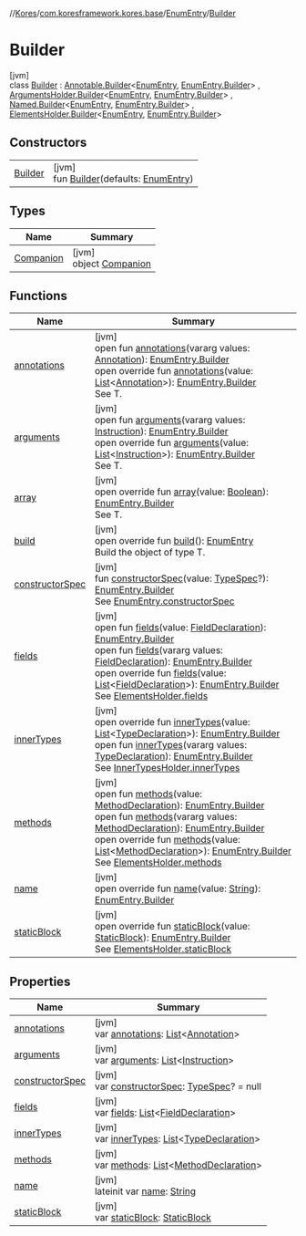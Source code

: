 //[Kores](../../../../index.md)/[com.koresframework.kores.base](../../index.md)/[EnumEntry](../index.md)/[Builder](index.md)

# Builder

[jvm]\
class [Builder](index.md) : [Annotable.Builder](../../-annotable/-builder/index.md)<[EnumEntry](../index.md), [EnumEntry.Builder](index.md)> , [ArgumentsHolder.Builder](../../-arguments-holder/-builder/index.md)<[EnumEntry](../index.md), [EnumEntry.Builder](index.md)> , [Named.Builder](../../-named/-builder/index.md)<[EnumEntry](../index.md), [EnumEntry.Builder](index.md)> , [ElementsHolder.Builder](../../-elements-holder/-builder/index.md)<[EnumEntry](../index.md), [EnumEntry.Builder](index.md)>

## Constructors

| | |
|---|---|
| [Builder](-builder.md) | [jvm]<br>fun [Builder](-builder.md)(defaults: [EnumEntry](../index.md)) |

## Types

| Name | Summary |
|---|---|
| [Companion](-companion/index.md) | [jvm]<br>object [Companion](-companion/index.md) |

## Functions

| Name | Summary |
|---|---|
| [annotations](../../-annotable/-builder/annotations.md) | [jvm]<br>open fun [annotations](../../-annotable/-builder/annotations.md)(vararg values: [Annotation](../../-annotation/index.md)): [EnumEntry.Builder](index.md)<br>open override fun [annotations](annotations.md)(value: [List](https://kotlinlang.org/api/latest/jvm/stdlib/kotlin.collections/-list/index.html)<[Annotation](../../-annotation/index.md)>): [EnumEntry.Builder](index.md)<br>See T. |
| [arguments](../../-arguments-holder/-builder/arguments.md) | [jvm]<br>open fun [arguments](../../-arguments-holder/-builder/arguments.md)(vararg values: [Instruction](../../../com.koresframework.kores/-instruction/index.md)): [EnumEntry.Builder](index.md)<br>open override fun [arguments](arguments.md)(value: [List](https://kotlinlang.org/api/latest/jvm/stdlib/kotlin.collections/-list/index.html)<[Instruction](../../../com.koresframework.kores/-instruction/index.md)>): [EnumEntry.Builder](index.md)<br>See T. |
| [array](array.md) | [jvm]<br>open override fun [array](array.md)(value: [Boolean](https://kotlinlang.org/api/latest/jvm/stdlib/kotlin/-boolean/index.html)): [EnumEntry.Builder](index.md)<br>See T. |
| [build](build.md) | [jvm]<br>open override fun [build](build.md)(): [EnumEntry](../index.md)<br>Build the object of type T. |
| [constructorSpec](constructor-spec.md) | [jvm]<br>fun [constructorSpec](constructor-spec.md)(value: [TypeSpec](../../-type-spec/index.md)?): [EnumEntry.Builder](index.md)<br>See [EnumEntry.constructorSpec](../constructor-spec.md) |
| [fields](../../-elements-holder/-builder/fields.md) | [jvm]<br>open fun [fields](../../-elements-holder/-builder/fields.md)(value: [FieldDeclaration](../../-field-declaration/index.md)): [EnumEntry.Builder](index.md)<br>open fun [fields](../../-elements-holder/-builder/fields.md)(vararg values: [FieldDeclaration](../../-field-declaration/index.md)): [EnumEntry.Builder](index.md)<br>open override fun [fields](fields.md)(value: [List](https://kotlinlang.org/api/latest/jvm/stdlib/kotlin.collections/-list/index.html)<[FieldDeclaration](../../-field-declaration/index.md)>): [EnumEntry.Builder](index.md)<br>See [ElementsHolder.fields](../../-elements-holder/fields.md) |
| [innerTypes](inner-types.md) | [jvm]<br>open override fun [innerTypes](inner-types.md)(value: [List](https://kotlinlang.org/api/latest/jvm/stdlib/kotlin.collections/-list/index.html)<[TypeDeclaration](../../-type-declaration/index.md)>): [EnumEntry.Builder](index.md)<br>open fun [innerTypes](../../-inner-types-holder/-builder/inner-types.md)(vararg values: [TypeDeclaration](../../-type-declaration/index.md)): [EnumEntry.Builder](index.md)<br>See [InnerTypesHolder.innerTypes](../../-inner-types-holder/inner-types.md) |
| [methods](../../-elements-holder/-builder/methods.md) | [jvm]<br>open fun [methods](../../-elements-holder/-builder/methods.md)(value: [MethodDeclaration](../../-method-declaration/index.md)): [EnumEntry.Builder](index.md)<br>open fun [methods](../../-elements-holder/-builder/methods.md)(vararg values: [MethodDeclaration](../../-method-declaration/index.md)): [EnumEntry.Builder](index.md)<br>open override fun [methods](methods.md)(value: [List](https://kotlinlang.org/api/latest/jvm/stdlib/kotlin.collections/-list/index.html)<[MethodDeclaration](../../-method-declaration/index.md)>): [EnumEntry.Builder](index.md)<br>See [ElementsHolder.methods](../../-elements-holder/methods.md) |
| [name](name.md) | [jvm]<br>open override fun [name](name.md)(value: [String](https://kotlinlang.org/api/latest/jvm/stdlib/kotlin/-string/index.html)): [EnumEntry.Builder](index.md) |
| [staticBlock](static-block.md) | [jvm]<br>open override fun [staticBlock](static-block.md)(value: [StaticBlock](../../-static-block/index.md)): [EnumEntry.Builder](index.md)<br>See [ElementsHolder.staticBlock](../../-elements-holder/static-block.md) |

## Properties

| Name | Summary |
|---|---|
| [annotations](annotations.md) | [jvm]<br>var [annotations](annotations.md): [List](https://kotlinlang.org/api/latest/jvm/stdlib/kotlin.collections/-list/index.html)<[Annotation](../../-annotation/index.md)> |
| [arguments](arguments.md) | [jvm]<br>var [arguments](arguments.md): [List](https://kotlinlang.org/api/latest/jvm/stdlib/kotlin.collections/-list/index.html)<[Instruction](../../../com.koresframework.kores/-instruction/index.md)> |
| [constructorSpec](constructor-spec.md) | [jvm]<br>var [constructorSpec](constructor-spec.md): [TypeSpec](../../-type-spec/index.md)? = null |
| [fields](fields.md) | [jvm]<br>var [fields](fields.md): [List](https://kotlinlang.org/api/latest/jvm/stdlib/kotlin.collections/-list/index.html)<[FieldDeclaration](../../-field-declaration/index.md)> |
| [innerTypes](inner-types.md) | [jvm]<br>var [innerTypes](inner-types.md): [List](https://kotlinlang.org/api/latest/jvm/stdlib/kotlin.collections/-list/index.html)<[TypeDeclaration](../../-type-declaration/index.md)> |
| [methods](methods.md) | [jvm]<br>var [methods](methods.md): [List](https://kotlinlang.org/api/latest/jvm/stdlib/kotlin.collections/-list/index.html)<[MethodDeclaration](../../-method-declaration/index.md)> |
| [name](name.md) | [jvm]<br>lateinit var [name](name.md): [String](https://kotlinlang.org/api/latest/jvm/stdlib/kotlin/-string/index.html) |
| [staticBlock](static-block.md) | [jvm]<br>var [staticBlock](static-block.md): [StaticBlock](../../-static-block/index.md) |

